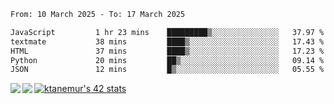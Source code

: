 <!--START_SECTION:waka-->

```txt
From: 10 March 2025 - To: 17 March 2025

JavaScript         1 hr 23 mins    █████████▒░░░░░░░░░░░░░░░   37.97 %
textmate           38 mins         ████▒░░░░░░░░░░░░░░░░░░░░   17.43 %
HTML               37 mins         ████▒░░░░░░░░░░░░░░░░░░░░   17.23 %
Python             20 mins         ██▒░░░░░░░░░░░░░░░░░░░░░░   09.14 %
JSON               12 mins         █▒░░░░░░░░░░░░░░░░░░░░░░░   05.55 %
```

<!--END_SECTION:waka-->
<a href="https://github.com/anuraghazra/github-readme-stats">
  <img align="left" src="https://github-readme-stats.vercel.app/api?username=Tanesan&count_private=true&show_icons=true" />
<img align="left" src="https://github-readme-stats.vercel.app/api/top-langs/?username=Tanesan" />
</a>

[![ktanemur's 42 stats](https://badge42.vercel.app/api/v2/cl1wslf6s002109l771rng2w8/stats?cursusId=21&coalitionId=62)](https://github.com/JaeSeoKim/badge42)
